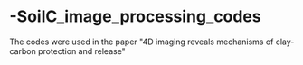 # -SoilC_image_processing_codes
The codes were used in the paper "4D imaging reveals mechanisms of clay-carbon protection and release"

